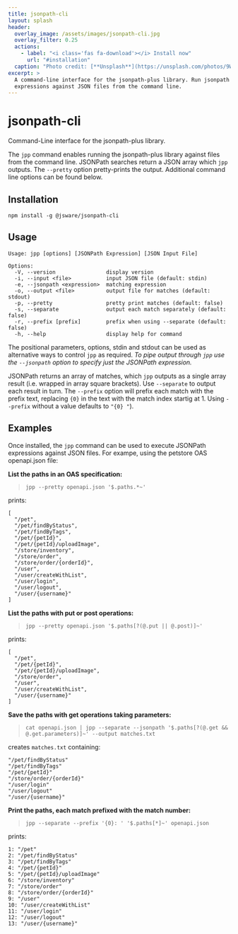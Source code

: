 ```yaml
---
title: jsonpath-cli
layout: splash
header:
  overlay_image: /assets/images/jsonpath-cli.jpg
  overlay_filter: 0.25
  actions:
    - label: "<i class='fas fa-download'></i> Install now"
      url: "#installation"
  caption: "Photo credit: [**Unsplash**](https://unsplash.com/photos/9W_p_McNAE4)"
excerpt: >
  A command-line interface for the jsonpath-plus library. Run jsonpath
  expressions against JSON files from the command line.
---
```

# jsonpath-cli
Command-Line interface for the jsonpath-plus library.

The `jpp` command enables running the jsonpath-plus library against files from
the command line. JSONPath searches return a JSON array which `jpp` outputs.
The `--pretty` option pretty-prints the output.  Additional command line options
can be found below.

## Installation
```
npm install -g @jsware/jsonpath-cli
```

## Usage
```
Usage: jpp [options] [JSONPath Expression] [JSON Input File]

Options:
  -V, --version                display version
  -i, --input <file>           input JSON file (default: stdin)
  -e, --jsonpath <expression>  matching expression
  -o, --output <file>          output file for matches (default: stdout)
  -p, --pretty                 pretty print matches (default: false)
  -s, --separate               output each match separately (default: false)
  -r, --prefix [prefix]        prefix when using --separate (default: false)
  -h, --help                   display help for command
```

The positional parameters, options, stdin and stdout can be used as alternative
ways to control `jpp` as required. *To pipe output through `jpp` use the
`--jsonpath` option to specify just the JSONPath expression.*

JSONPath returns an array of matches, which `jpp` outputs as a single array
result (i.e. wrapped in array square brackets). Use `--separate` to output each
result in turn. The `--prefix` option will prefix each match with the prefix
text, replacing `{0}` in the text with the match index startig at 1. Using
`--prefix` without a value defaults to `"{0} "`).

## Examples

Once installed, the `jpp` command can be used to execute JSONPath expressions
against JSON files. For exampe, using the petstore OAS openapi.json file:

**List the paths in an OAS specification:**
> `jpp --pretty openapi.json '$.paths.*~'`

prints:
```
[
  "/pet",
  "/pet/findByStatus",
  "/pet/findByTags",
  "/pet/{petId}",
  "/pet/{petId}/uploadImage",
  "/store/inventory",
  "/store/order",
  "/store/order/{orderId}",
  "/user",
  "/user/createWithList",
  "/user/login",
  "/user/logout",
  "/user/{username}"
]
```

**List the paths with put or post operations:**
> `jpp --pretty openapi.json '$.paths[?(@.put || @.post)]~'`

prints:
```
[
  "/pet",
  "/pet/{petId}",
  "/pet/{petId}/uploadImage",
  "/store/order",
  "/user",
  "/user/createWithList",
  "/user/{username}"
]
```

**Save the paths with get operations taking parameters:**
> `cat openapi.json | jpp --separate --jsonpath '$.paths[?(@.get && @.get.parameters)]~' --output matches.txt`

creates `matches.txt` containing:
```
"/pet/findByStatus"
"/pet/findByTags"
"/pet/{petId}"
"/store/order/{orderId}"
"/user/login"
"/user/logout"
"/user/{username}"
```

**Print the paths, each match prefixed with the match number:**
> `jpp --separate --prefix '{0}: ' '$.paths[*]~' openapi.json`

prints:
```
1: "/pet"
2: "/pet/findByStatus"
3: "/pet/findByTags"
4: "/pet/{petId}"
5: "/pet/{petId}/uploadImage"
6: "/store/inventory"
7: "/store/order"
8: "/store/order/{orderId}"
9: "/user"
10: "/user/createWithList"
11: "/user/login"
12: "/user/logout"
13: "/user/{username}"
```
